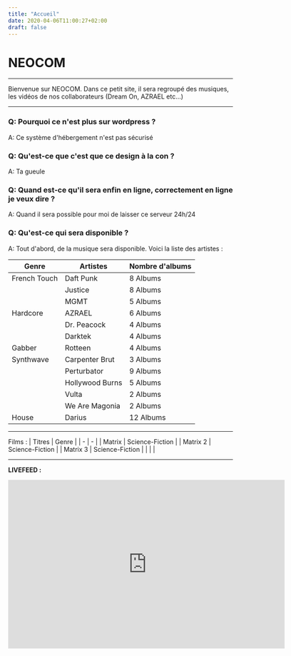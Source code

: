 ```yaml
---
title: "Accueil"
date: 2020-04-06T11:00:27+02:00
draft: false
---
```


# NEOCOM
***
Bienvenue sur NEOCOM.
Dans ce petit site, il sera regroupé des musiques, les vidéos de nos collaborateurs (Dream On, AZRAEL etc...)
***

### Q: Pourquoi ce n'est plus sur wordpress ?
A: Ce système d'hébergement n'est pas sécurisé

### Q: Qu'est-ce que c'est que ce design à la con ?
A: Ta gueule

### Q: Quand est-ce qu'il sera enfin en ligne, correctement en ligne je veux dire ?
A: Quand il sera possible pour moi de laisser ce serveur 24h/24

### Q: Qu'est-ce qui sera disponible ?
A: Tout d'abord, de la musique sera disponible.
Voici la liste des artistes : 

| Genre | Artistes | Nombre d'albums |
| - | -| - |
| French Touch |Daft Punk | 8 Albums |
| | Justice | 8 Albums |
| | MGMT | 5 Albums |
| Hardcore | AZRAEL | 6 Albums |
| | Dr. Peacock | 4 Albums |
| | Darktek | 4 Albums |
| Gabber | Rotteen | 4 Albums |
| Synthwave | Carpenter Brut | 3 Albums |
| | Perturbator | 9 Albums |
| | Hollywood Burns | 5 Albums |
| | Vulta | 2 Albums |
| | We Are Magonia | 2 Albums |
| House | Darius | 12 Albums |
***
Films :
| Titres | Genre |
| - | - |
| Matrix | Science-Fiction |
| Matrix 2 | Science-Fiction |
| Matrix 3 | Science-Fiction |
|  | |

***
__LIVEFEED :__
<iframe src="https://player.twitch.tv/?channel=azrael_labs&parent=azrael-iii.github.io/neocom.github.io" frameborder="0" allowfullscreen="true" scrolling="no" height="378" width="620"></iframe>
